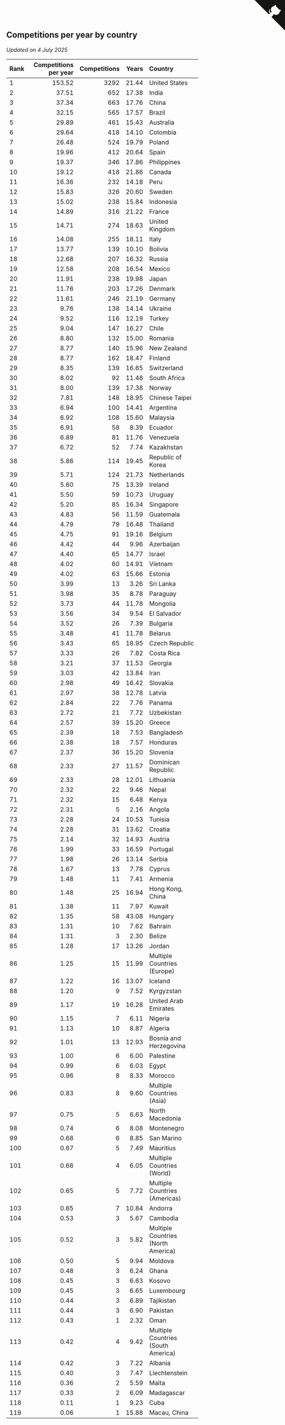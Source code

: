 ## Competitions per year by country

*Updated on  4 July 2025*

| Rank | Competitions per year | Competitions | Years | Country |
| :--- | ---: | ---: | ---: | :--- |
| 1 | 153.52 | 3292 | 21.44 | United States |
| 2 | 37.51 | 652 | 17.38 | India |
| 3 | 37.34 | 663 | 17.76 | China |
| 4 | 32.15 | 565 | 17.57 | Brazil |
| 5 | 29.89 | 461 | 15.43 | Australia |
| 6 | 29.64 | 418 | 14.10 | Colombia |
| 7 | 26.48 | 524 | 19.79 | Poland |
| 8 | 19.96 | 412 | 20.64 | Spain |
| 9 | 19.37 | 346 | 17.86 | Philippines |
| 10 | 19.12 | 418 | 21.86 | Canada |
| 11 | 16.36 | 232 | 14.18 | Peru |
| 12 | 15.83 | 326 | 20.60 | Sweden |
| 13 | 15.02 | 238 | 15.84 | Indonesia |
| 14 | 14.89 | 316 | 21.22 | France |
| 15 | 14.71 | 274 | 18.63 | United Kingdom |
| 16 | 14.08 | 255 | 18.11 | Italy |
| 17 | 13.77 | 139 | 10.10 | Bolivia |
| 18 | 12.68 | 207 | 16.32 | Russia |
| 19 | 12.58 | 208 | 16.54 | Mexico |
| 20 | 11.91 | 238 | 19.98 | Japan |
| 21 | 11.76 | 203 | 17.26 | Denmark |
| 22 | 11.61 | 246 | 21.19 | Germany |
| 23 | 9.76 | 138 | 14.14 | Ukraine |
| 24 | 9.52 | 116 | 12.19 | Turkey |
| 25 | 9.04 | 147 | 16.27 | Chile |
| 26 | 8.80 | 132 | 15.00 | Romania |
| 27 | 8.77 | 140 | 15.96 | New Zealand |
| 28 | 8.77 | 162 | 18.47 | Finland |
| 29 | 8.35 | 139 | 16.65 | Switzerland |
| 30 | 8.02 | 92 | 11.48 | South Africa |
| 31 | 8.00 | 139 | 17.38 | Norway |
| 32 | 7.81 | 148 | 18.95 | Chinese Taipei |
| 33 | 6.94 | 100 | 14.41 | Argentina |
| 34 | 6.92 | 108 | 15.60 | Malaysia |
| 35 | 6.91 | 58 | 8.39 | Ecuador |
| 36 | 6.89 | 81 | 11.76 | Venezuela |
| 37 | 6.72 | 52 | 7.74 | Kazakhstan |
| 38 | 5.86 | 114 | 19.45 | Republic of Korea |
| 39 | 5.71 | 124 | 21.73 | Netherlands |
| 40 | 5.60 | 75 | 13.39 | Ireland |
| 41 | 5.50 | 59 | 10.73 | Uruguay |
| 42 | 5.20 | 85 | 16.34 | Singapore |
| 43 | 4.83 | 56 | 11.59 | Guatemala |
| 44 | 4.79 | 79 | 16.48 | Thailand |
| 45 | 4.75 | 91 | 19.16 | Belgium |
| 46 | 4.42 | 44 | 9.96 | Azerbaijan |
| 47 | 4.40 | 65 | 14.77 | Israel |
| 48 | 4.02 | 60 | 14.91 | Vietnam |
| 49 | 4.02 | 63 | 15.66 | Estonia |
| 50 | 3.99 | 13 | 3.26 | Sri Lanka |
| 51 | 3.98 | 35 | 8.78 | Paraguay |
| 52 | 3.73 | 44 | 11.78 | Mongolia |
| 53 | 3.56 | 34 | 9.54 | El Salvador |
| 54 | 3.52 | 26 | 7.39 | Bulgaria |
| 55 | 3.48 | 41 | 11.78 | Belarus |
| 56 | 3.43 | 65 | 18.95 | Czech Republic |
| 57 | 3.33 | 26 | 7.82 | Costa Rica |
| 58 | 3.21 | 37 | 11.53 | Georgia |
| 59 | 3.03 | 42 | 13.84 | Iran |
| 60 | 2.98 | 49 | 16.42 | Slovakia |
| 61 | 2.97 | 38 | 12.78 | Latvia |
| 62 | 2.84 | 22 | 7.76 | Panama |
| 63 | 2.72 | 21 | 7.72 | Uzbekistan |
| 64 | 2.57 | 39 | 15.20 | Greece |
| 65 | 2.39 | 18 | 7.53 | Bangladesh |
| 66 | 2.38 | 18 | 7.57 | Honduras |
| 67 | 2.37 | 36 | 15.20 | Slovenia |
| 68 | 2.33 | 27 | 11.57 | Dominican Republic |
| 69 | 2.33 | 28 | 12.01 | Lithuania |
| 70 | 2.32 | 22 | 9.46 | Nepal |
| 71 | 2.32 | 15 | 6.48 | Kenya |
| 72 | 2.31 | 5 | 2.16 | Angola |
| 73 | 2.28 | 24 | 10.53 | Tunisia |
| 74 | 2.28 | 31 | 13.62 | Croatia |
| 75 | 2.14 | 32 | 14.93 | Austria |
| 76 | 1.99 | 33 | 16.59 | Portugal |
| 77 | 1.98 | 26 | 13.14 | Serbia |
| 78 | 1.67 | 13 | 7.78 | Cyprus |
| 79 | 1.48 | 11 | 7.41 | Armenia |
| 80 | 1.48 | 25 | 16.94 | Hong Kong, China |
| 81 | 1.38 | 11 | 7.97 | Kuwait |
| 82 | 1.35 | 58 | 43.08 | Hungary |
| 83 | 1.31 | 10 | 7.62 | Bahrain |
| 84 | 1.31 | 3 | 2.30 | Belize |
| 85 | 1.28 | 17 | 13.26 | Jordan |
| 86 | 1.25 | 15 | 11.99 | Multiple Countries (Europe) |
| 87 | 1.22 | 16 | 13.07 | Iceland |
| 88 | 1.20 | 9 | 7.52 | Kyrgyzstan |
| 89 | 1.17 | 19 | 16.28 | United Arab Emirates |
| 90 | 1.15 | 7 | 6.11 | Nigeria |
| 91 | 1.13 | 10 | 8.87 | Algeria |
| 92 | 1.01 | 13 | 12.93 | Bosnia and Herzegovina |
| 93 | 1.00 | 6 | 6.00 | Palestine |
| 94 | 0.99 | 6 | 6.03 | Egypt |
| 95 | 0.96 | 8 | 8.33 | Morocco |
| 96 | 0.83 | 8 | 9.60 | Multiple Countries (Asia) |
| 97 | 0.75 | 5 | 6.63 | North Macedonia |
| 98 | 0.74 | 6 | 8.08 | Montenegro |
| 99 | 0.68 | 6 | 8.85 | San Marino |
| 100 | 0.67 | 5 | 7.49 | Mauritius |
| 101 | 0.66 | 4 | 6.05 | Multiple Countries (World) |
| 102 | 0.65 | 5 | 7.72 | Multiple Countries (Americas) |
| 103 | 0.65 | 7 | 10.84 | Andorra |
| 104 | 0.53 | 3 | 5.67 | Cambodia |
| 105 | 0.52 | 3 | 5.82 | Multiple Countries (North America) |
| 106 | 0.50 | 5 | 9.94 | Moldova |
| 107 | 0.48 | 3 | 6.24 | Ghana |
| 108 | 0.45 | 3 | 6.63 | Kosovo |
| 109 | 0.45 | 3 | 6.65 | Luxembourg |
| 110 | 0.44 | 3 | 6.89 | Tajikistan |
| 111 | 0.44 | 3 | 6.90 | Pakistan |
| 112 | 0.43 | 1 | 2.32 | Oman |
| 113 | 0.42 | 4 | 9.42 | Multiple Countries (South America) |
| 114 | 0.42 | 3 | 7.22 | Albania |
| 115 | 0.40 | 3 | 7.47 | Liechtenstein |
| 116 | 0.36 | 2 | 5.59 | Malta |
| 117 | 0.33 | 2 | 6.09 | Madagascar |
| 118 | 0.11 | 1 | 9.23 | Cuba |
| 119 | 0.06 | 1 | 15.88 | Macau, China |


<a href="https://github.com/JustinTimeCuber/wca_statistics" class="github-corner" aria-label="View source on Github"><svg width="80" height="80" viewBox="0 0 250 250" style="fill:#151513; color:#fff; position: absolute; top: 0; border: 0; right: 0;" aria-hidden="true"><path d="M0,0 L115,115 L130,115 L142,142 L250,250 L250,0 Z"></path><path d="M128.3,109.0 C113.8,99.7 119.0,89.6 119.0,89.6 C122.0,82.7 120.5,78.6 120.5,78.6 C119.2,72.0 123.4,76.3 123.4,76.3 C127.3,80.9 125.5,87.3 125.5,87.3 C122.9,97.6 130.6,101.9 134.4,103.2" fill="currentColor" style="transform-origin: 130px 106px;" class="octo-arm"></path><path d="M115.0,115.0 C114.9,115.1 118.7,116.5 119.8,115.4 L133.7,101.6 C136.9,99.2 139.9,98.4 142.2,98.6 C133.8,88.0 127.5,74.4 143.8,58.0 C148.5,53.4 154.0,51.2 159.7,51.0 C160.3,49.4 163.2,43.6 171.4,40.1 C171.4,40.1 176.1,42.5 178.8,56.2 C183.1,58.6 187.2,61.8 190.9,65.4 C194.5,69.0 197.7,73.2 200.1,77.6 C213.8,80.2 216.3,84.9 216.3,84.9 C212.7,93.1 206.9,96.0 205.4,96.6 C205.1,102.4 203.0,107.8 198.3,112.5 C181.9,128.9 168.3,122.5 157.7,114.1 C157.9,116.9 156.7,120.9 152.7,124.9 L141.0,136.5 C139.8,137.7 141.6,141.9 141.8,141.8 Z" fill="currentColor" class="octo-body"></path></svg></a><style>.github-corner:hover .octo-arm{animation:octocat-wave 560ms ease-in-out}@keyframes octocat-wave{0%,100%{transform:rotate(0)}20%,60%{transform:rotate(-25deg)}40%,80%{transform:rotate(10deg)}}@media (max-width:500px){.github-corner:hover .octo-arm{animation:none}.github-corner .octo-arm{animation:octocat-wave 560ms ease-in-out}}</style>
